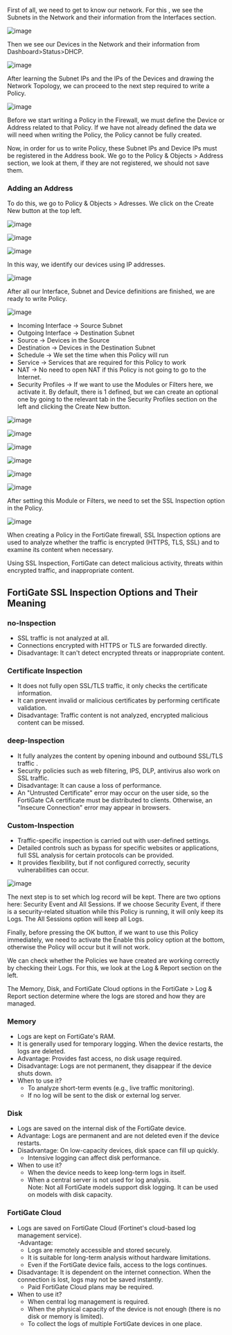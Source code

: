 First of all, we need to get to know our network. For this  , we see the Subnets in the Network and their information from the Interfaces section.
 
![image](https://github.com/user-attachments/assets/e1fde004-3b95-4b75-9635-d253cd30148e)

Then we see our Devices in the Network and their information from Dashboard>Status>DHCP.

![image](https://github.com/user-attachments/assets/0a9dc6a4-909f-446f-a42f-fa6d51f93db1)

After learning the Subnet IPs and  the IPs of the Devices and  drawing the Network Topology, we can proceed to the next step required to write a Policy.

![image](https://github.com/user-attachments/assets/d766f70f-0f61-4409-83e2-ef82fb942f85)
 
Before we start writing a Policy in the Firewall, we must define the Device or Address related to that Policy. If we have not already defined the data we will need when writing the Policy, the Policy cannot be fully created.

Now, in order for us to write Policy, these Subnet IPs and Device IPs must be registered in the Address book. We go to the Policy & Objects > Address section, we look at them, if they are not registered, we should not save them. 

### Adding an Address

To do this, we go to Policy & Objects > Adresses. We click on the Create New button at the top left.
 
![image](https://github.com/user-attachments/assets/a2b1eed4-b877-42e7-a23e-6d1ae118387f)

![image](https://github.com/user-attachments/assets/0aa5d427-9eb5-4139-b97f-2c0bc3a4d432)

![image](https://github.com/user-attachments/assets/deffa711-de81-4f86-a084-fef108c47c74)

In this way, we identify our devices using IP addresses.

 ![image](https://github.com/user-attachments/assets/8e3eb6b8-c51d-430d-93bd-bb305b20ac1e)

After all our Interface, Subnet and Device definitions are finished, we are ready to write Policy.

![image](https://github.com/user-attachments/assets/d0f3d0e5-d121-40a1-84ba-dfa9d555590f)

- Incoming Interface -> Source Subnet
- Outgoing Interface -> Destination Subnet
- Source -> Devices in the Source 
- Destination -> Devices in the Destination Subnet
- Schedule -> We set the time when this Policy will run
- Service -> Services that are required for this Policy to work
- NAT -> No need to open NAT if this Policy is not going to go to the Internet.
- Security Profiles -> If we want to use the Modules or Filters here, we activate it. By default, there is 1 defined, but we can create an optional one by going to the relevant tab in the Security Profiles section on  the left and clicking the Create New  button.
 
 ![image](https://github.com/user-attachments/assets/0ab8cea4-203d-4d44-8d46-7d8e66ff03a6)

 ![image](https://github.com/user-attachments/assets/ceb24fb9-9e7f-4ecf-9b95-5a375d3cbd07)

![image](https://github.com/user-attachments/assets/2f3961a1-6cfc-4e3b-8df4-d4b746b0f99e)

 ![image](https://github.com/user-attachments/assets/e7e6f9d8-54a9-4787-ba47-6b4d45493b6c)

 ![image](https://github.com/user-attachments/assets/31a5e65e-f7c8-40ac-8fca-cca1feb57b68)

![image](https://github.com/user-attachments/assets/a1b052e9-31f5-4eda-8832-5b6809e2dbc9)

After setting this Module or Filters, we need to set the SSL Inspection  option in the Policy.

![image](https://github.com/user-attachments/assets/15247b20-bfa6-4b65-8957-7d59938033ff)

When creating a Policy in the FortiGate firewall, SSL Inspection options are used to analyze whether the traffic is encrypted (HTTPS, TLS, SSL) and to examine its content when necessary. 

Using SSL Inspection, FortiGate can detect malicious activity, threats within encrypted traffic, and inappropriate content.

## FortiGate SSL Inspection Options and Their Meaning
### no-Inspection
- SSL traffic is not analyzed at all.
- Connections encrypted with HTTPS or TLS are forwarded directly.
- Disadvantage: It can't detect encrypted threats or inappropriate content.

### Certificate Inspection
- It does not fully open SSL/TLS traffic, it only checks the certificate information.
- It can prevent invalid or malicious certificates by performing certificate validation.
- Disadvantage: Traffic content is not analyzed, encrypted malicious content can be missed.

### deep-Inspection
- It fully analyzes the content by opening inbound and outbound SSL/TLS traffic .
- Security policies such as web filtering, IPS, DLP, antivirus also work on SSL traffic.
- Disadvantage: It can cause a loss of performance.
- An "Untrusted Certificate" error may occur on the user side, so the FortiGate CA certificate must be distributed to clients. Otherwise, an "Insecure Connection" error may appear in browsers.

### Custom-Inspection
- Traffic-specific inspection is carried out with user-defined settings.
- Detailed controls such as bypass for specific websites or applications, full SSL analysis for certain protocols can be provided.
- It provides flexibility, but  if not configured correctly, security vulnerabilities can occur.

![image](https://github.com/user-attachments/assets/30c9f543-c81f-41a7-9316-9726e4e23cdb)

The next step is to set which log record will be kept. There  are two options here: Security Event and All Sessions. If we choose Security Event, if there is a security-related situation while this Policy is running, it will only keep its Logs. The All Sessions option will keep all Logs.

Finally,  before pressing the OK button, if we want to use this Policy immediately, we need to activate the Enable this policy option at the bottom, otherwise the Policy will occur but it will not work.

We can check whether the Policies we have created are working correctly by checking their Logs. For this, we look at the Log & Report  section on the left.

The Memory, Disk, and FortiGate Cloud  options in the FortiGate > Log & Report section determine where the logs are stored and how they are managed.

### Memory
- Logs are kept on FortiGate's RAM.  
- It is generally used for temporary logging. When the device restarts, the logs are deleted.  
- Advantage: Provides fast access, no disk usage required.  
- Disadvantage: Logs are not permanent, they disappear if the device shuts down.  
- When to use it?
  - To analyze short-term events (e.g., live traffic monitoring).  
  - If no log will be sent to the disk or external log server.

### Disk
- Logs are saved on the internal disk of the FortiGate device.  
- Advantage: Logs are permanent and are not deleted even if the device restarts.  
- Disadvantage: On low-capacity devices, disk space can fill up quickly.  
  - Intensive logging can affect disk performance.  
- When to use it?
  - When the device needs to keep long-term logs in itself.  
  - When a central server is not used for log analysis.  
Note: Not all FortiGate models support disk logging. It can be used on models with disk capacity.

### FortiGate Cloud
- Logs are saved on FortiGate Cloud (Fortinet's cloud-based log management service).  
-Advantage:  
  - Logs are remotely accessible and stored securely.  
  - It is suitable for long-term analysis without hardware limitations.  
  - Even if the FortiGate device fails, access to the logs continues.  
- Disadvantage: It is dependent on the internet connection. When the connection is lost, logs may not be saved instantly.  
  - Paid FortiGate Cloud plans may be required.  
- When to use it? 
  - When central log management is required.  
  - When the physical capacity of the device is not enough (there is no disk or memory is limited).  
  - To collect the logs of multiple FortiGate devices in one place.
